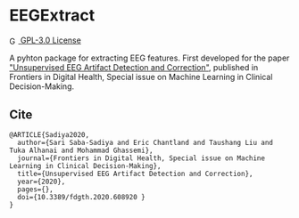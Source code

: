 # EEGExtract
<a href="https://www.gnu.org/licenses/gpl-3.0.en.html">
<img src="https://cdn2.iconfinder.com/data/icons/business-and-finance-311/32/Business_and_Finance_scale_weight_weights_scales_balance-256.png" alt="GPL-3.0 License" height="16" style="vertical-align:middle"> GPL-3.0 License </img></a>

A pyhton package for extracting EEG features. First developed for the paper ["Unsupervised EEG Artifact Detection and Correction"](https://www.frontiersin.org/articles/10.3389/fdgth.2020.608920/abstract), published in Frontiers in Digital Health, Special issue on Machine Learning in Clinical Decision-Making.

## Cite
```
@ARTICLE{Sadiya2020,
  author={Sari Saba-Sadiya and Eric Chantland and Taushang Liu and Tuka Alhanai and Mohammad Ghassemi},
  journal={Frontiers in Digital Health, Special issue on Machine Learning in Clinical Decision-Making}, 
  title={Unsupervised EEG Artifact Detection and Correction}, 
  year={2020},
  pages={},
  doi={10.3389/fdgth.2020.608920 }
}
```

